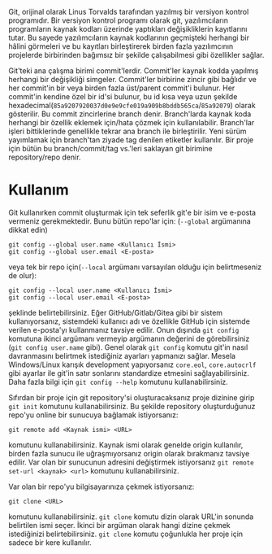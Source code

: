 Git, orijinal olarak Linus Torvalds tarafından yazılmış bir versiyon kontrol programıdır. Bir versiyon kontrol programı olarak git, yazılımcıların programların kaynak kodları üzerinde yaptıkları değişikliklerin kayıtlarını tutar. Bu sayede yazılımcıların kaynak kodlarının geçmişteki herhangi bir hâlini görmeleri ve bu kayıtları birleştirerek birden fazla yazılımcının projelerde birbirinden bağımsız bir şekilde çalışabilmesi gibi özellikler sağlar.

Git'teki ana çalışma birimi commit'lerdir. Commit'ler kaynak kodda yapılmış herhangi bir değişikliği simgeler. Commit'ler birbirine zincir gibi bağlıdır ve her commit'in bir veya birden fazla üst/parent commit'i bulunur. Her commit'in kendine özel bir id'si bulunur, bu id kısa veya uzun şekilde hexadecimal(`85a9207920037d0e9e9cfe019a909b8bddb565ca`/`85a92079`) olarak gösterilir. Bu commit zincirlerine branch denir. Branch'larda kaynak koda herhangi bir özellik eklemek için/hata çözmek için kullanılabilir. Branch'lar işleri bittiklerinde genellikle tekrar ana branch ile birleştirilir. Yeni sürüm yayımlamak için branch'tan ziyade tag denilen etiketler kullanılır. Bir proje için bütün bu branch/commit/tag vs.'leri saklayan git birimine repository/repo denir.

# Kullanım

Git kullanırken commit oluşturmak için tek seferlik git'e bir isim ve e-posta vermeniz gerekmektedir. Bunu bütün repo'lar için: (`--global` argümanına dikkat edin)

```
git config --global user.name <Kullanıcı İsmi>
git config --global user.email <E-posta>
```

veya tek bir repo için(`--local` argümanı varsayılan olduğu için belirtmeseniz de olur):

```
git config --local user.name <Kullanıcı İsmi>
git config --local user.email <E-posta>
```

şeklinde belirtebilirsiniz. Eğer GitHub/Gitlab/Gitea gibi bir sistem kullanıyorsanız, sistemdeki kullanıcı adı ve özellikle GitHub için sistemde verilen e-posta'yı kullanmanız tavsiye edilir. Onun dışında `git config` komutuna ikinci argümanı vermeyip argümanın değerini de görebilirsiniz (`git config user.name` gibi). Genel olarak `git config` komutu git'in nasıl davranmasını belirtmek istediğiniz ayarları yapmanızı sağlar. Mesela Windows/Linux karışık development yapıyorsanız `core.eol`, `core.autocrlf` gibi ayarlar ile git'in satır sonlarını standardize etmesini sağlayabilirsiniz. Daha fazla bilgi için `git config --help` komutunu kullanabilirsiniz.

Sıfırdan bir proje için git repository'si oluşturacaksanız proje dizinine girip `git init` komutunu kullanabilirsiniz. Bu şekilde repository oluşturduğunuz repo'yu online bir sunucuya bağlamak istiyorsanız:

```
git remote add <Kaynak ismi> <URL>
```

komutunu kullanabilirsiniz. Kaynak ismi olarak genelde origin kullanılır, birden fazla sunucu ile uğraşmıyorsanız origin olarak bırakmanız tavsiye edilir. Var olan bir sunucunun adresini değiştirmek istiyorsanız `git remote set-url <kaynak> <url>` komutunu kullanabilirsiniz.

Var olan bir repo'yu bilgisayarınıza çekmek istiyorsanız:

```
git clone <URL>
```

komutunu kullanabilirsiniz. `git clone` komutu dizin olarak URL'in sonunda belirtilen ismi seçer. İkinci bir argüman olarak hangi dizine çekmek istediğinizi belirtebilirsiniz. `git clone` komutu çoğunlukla her proje için sadece bir kere kullanılır.
